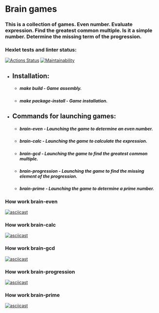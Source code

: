 # Brain games

### This is a collection of games. Even number. Evaluate expression. Find the greatest common multiple. Is it a simple number. Determine the missing term of the progression.

### Hexlet tests and linter status:

[![Actions Status](https://github.com/CfyRJ/python-project-49/workflows/hexlet-check/badge.svg)](https://github.com/CfyRJ/python-project-49/actions)
[![Maintainability](https://api.codeclimate.com/v1/badges/9af48807eb26ef27a71a/maintainability)](https://codeclimate.com/github/CfyRJ/python-project-49/maintainability)

* ## Installation:

    * ##### make build - Game assembly.
    * ##### make package-install - Game installation.

* ## Commands for launching games:

    * ##### *brain-even* - Launching the game to determine an even number.
    * ##### *brain-calc* - Launching the game to calculate the expression.
    * ##### *brain-gcd* - Launching the game to find the greatest common multiple.
    * ##### *brain-progression* - Launching the game to find the missing element of the progression.
    * ##### *brain-prime* - Launching the game to determine a prime number.

### How work brain-even
[![asciicast](https://asciinema.org/a/5FpoUui5YEAqURxtaUFztLiwg.svg)](https://asciinema.org/a/5FpoUui5YEAqURxtaUFztLiwg)

### How work brain-calc
[![asciicast](https://asciinema.org/a/4OxPuiLbTGpcZmRNJxvKv9MZ9.svg)](https://asciinema.org/a/4OxPuiLbTGpcZmRNJxvKv9MZ9)

### How work brain-gcd
[![asciicast](https://asciinema.org/a/vdxeXdHC2JMR6TWUd9KEycStk.svg)](https://asciinema.org/a/vdxeXdHC2JMR6TWUd9KEycStk)

### How work brain-progression
[![asciicast](https://asciinema.org/a/Ziiiqssah1tZi7K6bzlSwfsF8.svg)](https://asciinema.org/a/Ziiiqssah1tZi7K6bzlSwfsF8)

### How work brain-prime
[![asciicast](https://asciinema.org/a/vf90Zf5bDxfdUPMUHVtZhEhYt.svg)](https://asciinema.org/a/vf90Zf5bDxfdUPMUHVtZhEhYt)

